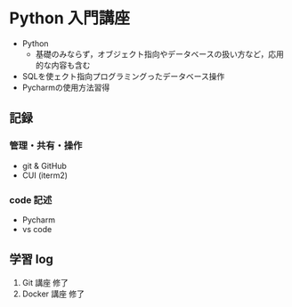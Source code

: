 # Python 入門講座
- Python 
    - 基礎のみならず，オブジェクト指向やデータベースの扱い方など，応用的な内容も含む
- SQLを使ェクト指向プログラミングったデータベース操作
- Pycharmの使用方法習得
## 記録
### 管理・共有・操作
- git & GitHub
- CUI (iterm2)
### code 記述
- Pycharm
- vs code
## 学習 log
1. Git 講座 修了
2. Docker 講座 修了